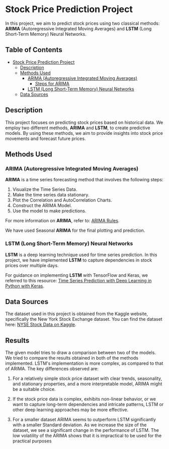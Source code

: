 # Stock Price Prediction Project

In this project, we aim to predict stock prices using two classical methods: **ARIMA** (Autoregressive Integrated Moving Averages) and **LSTM** (Long Short-Term Memory) Neural Networks.

## Table of Contents

- [Stock Price Prediction Project](#stock-price-prediction-project)
  - [Description](#description)
  - [Methods Used](#methods-used)
    - [ARIMA (Autoregressive Integrated Moving Averages)](#arima-autoregressive-integrated-moving-averages)
      - [Steps for ARIMA](#steps-for-arima)
    - [LSTM (Long Short-Term Memory) Neural Networks](#lstm-long-short-term-memory-neural-networks)
  - [Data Sources](#data-sources)

## Description

This project focuses on predicting stock prices based on historical data. We employ two different methods, **ARIMA** and **LSTM**, to create predictive models. By using these methods, we aim to provide insights into stock price movements and forecast future prices.

## Methods Used

### ARIMA (Autoregressive Integrated Moving Averages)

**ARIMA** is a time series forecasting method that involves the following steps:

1. Visualize the Time Series Data.
2. Make the time series data stationary.
3. Plot the Correlation and AutoCorrelation Charts.
4. Construct the ARIMA Model.
5. Use the model to make predictions.

For more information on **ARIMA**, refer to: [ARIMA Rules](https://people.duke.edu/~rnau/arimrule.htm).

We have used Seasonal **ARIMA** for the final plotting and prediction.

### LSTM (Long Short-Term Memory) Neural Networks

**LSTM** is a deep learning technique used for time series prediction. In this project, we have implemented **LSTM** to capture dependencies in stock prices over multiple days.

For guidance on implementing **LSTM** with TensorFlow and Keras, we referred to this resource: [Time Series Prediction with Deep Learning in Python with Keras](https://machinelearningmastery.com/time-series-prediction-with-deep-learning-in-python-with-keras/).

## Data Sources

The dataset used in this project is obtained from the Kaggle website, specifically the New York Stock Exchange dataset. You can find the dataset here: [NYSE Stock Data on Kaggle](https://www.kaggle.com/dgawlik/nyse).

## Results

The given model tries to draw a comparison between two of the models. We tried to compare the results obtained in both of the methods implemented. LSTM's implementation is more complex, as compared to that of ARIMA. The key differences observed are:

1. For a relatively simple stock price dataset with clear trends, seasonality, and stationary properties, and a more interpretable model, ARIMA might be a suitable choice.

2. If the stock price data is complex, exhibits non-linear behavior, or we want to capture long-term dependencies and intricate patterns, LSTM or other deep learning approaches may be more effective.

3. For a smaller dataset ARIMA seems to outperform LSTM significantly with a smaller Standard deviation. As we increase the size of the dataset, we see a significant change in the performance of LSTM. The low volatility of the ARIMA 
  shows that it is impractical to be used for the practical purposes
